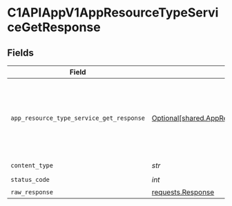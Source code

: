 # C1APIAppV1AppResourceTypeServiceGetResponse


## Fields

| Field                                                                                                                                                                                                                                                                        | Type                                                                                                                                                                                                                                                                         | Required                                                                                                                                                                                                                                                                     | Description                                                                                                                                                                                                                                                                  |
| ---------------------------------------------------------------------------------------------------------------------------------------------------------------------------------------------------------------------------------------------------------------------------- | ---------------------------------------------------------------------------------------------------------------------------------------------------------------------------------------------------------------------------------------------------------------------------- | ---------------------------------------------------------------------------------------------------------------------------------------------------------------------------------------------------------------------------------------------------------------------------- | ---------------------------------------------------------------------------------------------------------------------------------------------------------------------------------------------------------------------------------------------------------------------------- |
| `app_resource_type_service_get_response`                                                                                                                                                                                                                                     | [Optional[shared.AppResourceTypeServiceGetResponse]](../../models/shared/appresourcetypeservicegetresponse.md)                                                                                                                                                               | :heavy_minus_sign:                                                                                                                                                                                                                                                           | The AppResourceTypeServiceGetResponse contains an expanded array containing the expanded values indicated by the expand mask<br/> in the request and an app resource type view containing the resource type and JSONPATHs indicating which objects are where in the expand mask. |
| `content_type`                                                                                                                                                                                                                                                               | *str*                                                                                                                                                                                                                                                                        | :heavy_check_mark:                                                                                                                                                                                                                                                           | N/A                                                                                                                                                                                                                                                                          |
| `status_code`                                                                                                                                                                                                                                                                | *int*                                                                                                                                                                                                                                                                        | :heavy_check_mark:                                                                                                                                                                                                                                                           | N/A                                                                                                                                                                                                                                                                          |
| `raw_response`                                                                                                                                                                                                                                                               | [requests.Response](https://requests.readthedocs.io/en/latest/api/#requests.Response)                                                                                                                                                                                        | :heavy_minus_sign:                                                                                                                                                                                                                                                           | N/A                                                                                                                                                                                                                                                                          |